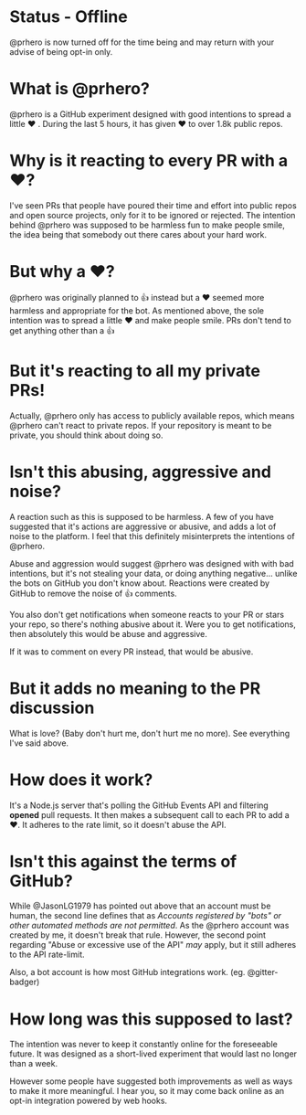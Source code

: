 # Status - Offline

@prhero is now turned off for the time being and may return with your advise of being opt-in only.


# What is @prhero?

@prhero is a GitHub experiment designed with good intentions to spread a little ❤️ . During the last 5 hours, it has given ❤️  to over 1.8k public repos.

# Why is it reacting to every PR with a ❤️?

I've seen PRs that people have poured their time and effort into public repos and open source projects, only for it to be ignored or rejected. The intention behind @prhero was supposed to be harmless fun to make people smile, the idea being that somebody out there cares about your hard work.

# But why a ❤️?

@prhero was originally planned to 👍 instead but a ❤️ seemed more harmless and appropriate for the bot. As mentioned above, the sole intention was to spread a little ❤️ and make people smile. PRs don't tend to get anything other than a 👍 

# But it's reacting to all my private PRs!

Actually, @prhero only has access to publicly available repos, which means @prhero can't react to private repos. If your repository is meant to be private, you should think about doing so.

# Isn't this abusing, aggressive and noise? 

A reaction such as this is supposed to be harmless. A few of you have suggested that it's actions are aggressive or abusive, and adds a lot of noise to the platform. I feel that this definitely misinterprets the intentions of @prhero.

Abuse and aggression would suggest @prhero was designed with with bad intentions, but it's not stealing your data, or doing anything negative... unlike the bots on GitHub you don't know about. Reactions were created by GitHub to remove the noise of 👍 comments.

You also don't get notifications when someone reacts to your PR or stars your repo, so there's nothing abusive about it. Were you to get notifications, then absolutely this would be abuse and aggressive.

If it was to comment on every PR instead, that would be abusive.

# But it adds no meaning to the PR discussion

What is love? (Baby don't hurt me, don't hurt me no more). See everything I've said above.

# How does it work?

It's a Node.js server that's polling the GitHub Events API and filtering **opened** pull requests. It then makes a subsequent call to each PR to add a ❤️. It adheres to the rate limit, so it doesn't abuse the API.

# Isn't this against the terms of GitHub?

While @JasonLG1979 has pointed out above that an account must be human, the second line defines that as _Accounts registered by "bots" or other automated methods are not permitted_. As the @prhero account was created by me, it doesn't break that rule. However, the second point regarding "Abuse or excessive use of the API" _may_ apply, but it still adheres to the API rate-limit.

Also, a bot account is how most GitHub integrations work. (eg. @gitter-badger)

# How long was this supposed to last?

The intention was never to keep it constantly online for the foreseeable future. It was designed as a short-lived experiment that would last no longer than a week.

However some people have suggested both improvements as well as ways to make it more meaningful. I hear you, so it may come back online as an opt-in integration powered by web hooks.
